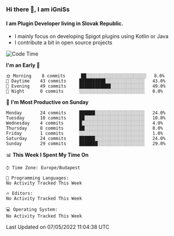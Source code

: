 ### Hi there 👋, I am iGniSs

#### I am Plugin Developer living in Slovak Republic.
- I mainly focus on developing Spigot plugins using Kotlin or Java
- I contribute a bit in open source projects

<!--START_SECTION:waka-->
![Code Time](http://img.shields.io/badge/Code%20Time-778%20hrs%2059%20mins-blue)

**I'm an Early 🐤** 

```text
🌞 Morning    8 commits      ██░░░░░░░░░░░░░░░░░░░░░░░   8.0% 
🌆 Daytime    43 commits     ██████████░░░░░░░░░░░░░░░   43.0% 
🌃 Evening    49 commits     ████████████░░░░░░░░░░░░░   49.0% 
🌙 Night      0 commits      ░░░░░░░░░░░░░░░░░░░░░░░░░   0.0%

```
📅 **I'm Most Productive on Sunday** 

```text
Monday       24 commits     ██████░░░░░░░░░░░░░░░░░░░   24.0% 
Tuesday      10 commits     ██░░░░░░░░░░░░░░░░░░░░░░░   10.0% 
Wednesday    4 commits      █░░░░░░░░░░░░░░░░░░░░░░░░   4.0% 
Thursday     8 commits      ██░░░░░░░░░░░░░░░░░░░░░░░   8.0% 
Friday       1 commits      ░░░░░░░░░░░░░░░░░░░░░░░░░   1.0% 
Saturday     24 commits     ██████░░░░░░░░░░░░░░░░░░░   24.0% 
Sunday       29 commits     ███████░░░░░░░░░░░░░░░░░░   29.0%

```


📊 **This Week I Spent My Time On** 

```text
⌚︎ Time Zone: Europe/Budapest

💬 Programming Languages: 
No Activity Tracked This Week

🔥 Editors: 
No Activity Tracked This Week

💻 Operating System: 
No Activity Tracked This Week

```


 Last Updated on 07/05/2022 11:04:38 UTC
<!--END_SECTION:waka-->